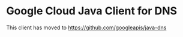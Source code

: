 Google Cloud Java Client for DNS
================================

This client has moved to https://github.com/googleapis/java-dns